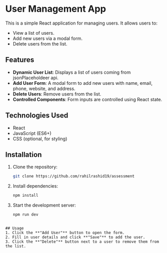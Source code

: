 # User Management App

This is a simple React application for managing users. It allows users to:

- View a list of users.
- Add new users via a modal form.
- Delete users from the list.

## Features

- **Dynamic User List**: Displays a list of users coming from jsonPlaceholdeer api.
- **Add User Form**: A modal form to add new users with name, email, phone, website, and address.
- **Delete Users**: Remove users from the list.
- **Controlled Components**: Form inputs are controlled using React state.

## Technologies Used

- React
- JavaScript (ES6+)
- CSS (optional, for styling)

## Installation

1. Clone the repository:
   ```sh
   git clone https://github.com/rahilrashid19/assessment
   ```
2. Install dependencies:
   ```sh
   npm install
   ```
3. Start the development server:
   ```sh
   npm run dev
   ```

```

## Usage
1. Click the **"Add User"** button to open the form.
2. Fill in user details and click **"Save"** to add the user.
3. Click the **"Delete"** button next to a user to remove them from the list.



```
